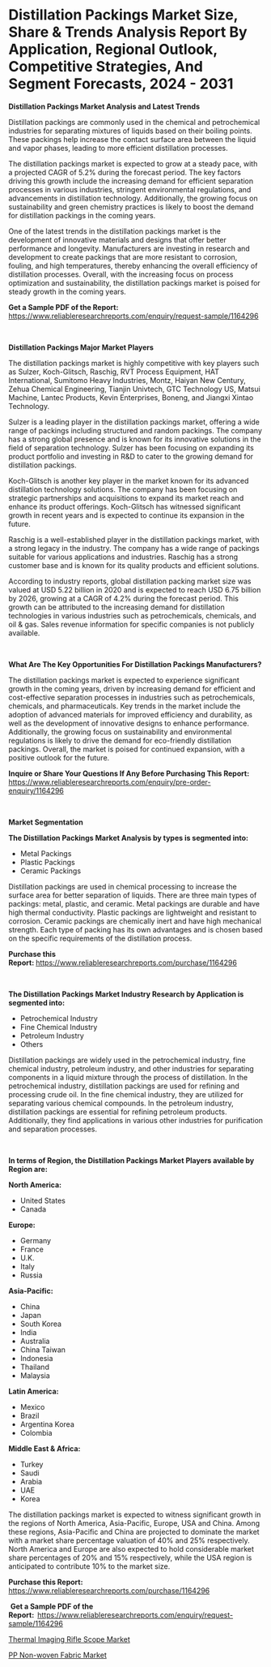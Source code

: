 <p><h1>Distillation Packings Market Size, Share & Trends Analysis Report By Application, Regional Outlook, Competitive Strategies, And Segment Forecasts, 2024 - 2031</h1></p><p><strong>Distillation Packings Market Analysis and Latest Trends</strong></p>
<p><p>Distillation packings are commonly used in the chemical and petrochemical industries for separating mixtures of liquids based on their boiling points. These packings help increase the contact surface area between the liquid and vapor phases, leading to more efficient distillation processes.</p><p>The distillation packings market is expected to grow at a steady pace, with a projected CAGR of 5.2% during the forecast period. The key factors driving this growth include the increasing demand for efficient separation processes in various industries, stringent environmental regulations, and advancements in distillation technology. Additionally, the growing focus on sustainability and green chemistry practices is likely to boost the demand for distillation packings in the coming years.</p><p>One of the latest trends in the distillation packings market is the development of innovative materials and designs that offer better performance and longevity. Manufacturers are investing in research and development to create packings that are more resistant to corrosion, fouling, and high temperatures, thereby enhancing the overall efficiency of distillation processes. Overall, with the increasing focus on process optimization and sustainability, the distillation packings market is poised for steady growth in the coming years.</p></p>
<p><strong>Get a Sample PDF of the Report:&nbsp;</strong> <a href="https://www.reliableresearchreports.com/enquiry/request-sample/1164296">https://www.reliableresearchreports.com/enquiry/request-sample/1164296</a></p>
<p>&nbsp;</p>
<p><strong>Distillation Packings Major Market Players</strong></p>
<p><p>The distillation packings market is highly competitive with key players such as Sulzer, Koch-Glitsch, Raschig, RVT Process Equipment, HAT International, Sumitomo Heavy Industries, Montz, Haiyan New Century, Zehua Chemical Engineering, Tianjin Univtech, GTC Technology US, Matsui Machine, Lantec Products, Kevin Enterprises, Boneng, and Jiangxi Xintao Technology.</p><p>Sulzer is a leading player in the distillation packings market, offering a wide range of packings including structured and random packings. The company has a strong global presence and is known for its innovative solutions in the field of separation technology. Sulzer has been focusing on expanding its product portfolio and investing in R&D to cater to the growing demand for distillation packings.</p><p>Koch-Glitsch is another key player in the market known for its advanced distillation technology solutions. The company has been focusing on strategic partnerships and acquisitions to expand its market reach and enhance its product offerings. Koch-Glitsch has witnessed significant growth in recent years and is expected to continue its expansion in the future.</p><p>Raschig is a well-established player in the distillation packings market, with a strong legacy in the industry. The company has a wide range of packings suitable for various applications and industries. Raschig has a strong customer base and is known for its quality products and efficient solutions.</p><p>According to industry reports, global distillation packing market size was valued at USD 5.22 billion in 2020 and is expected to reach USD 6.75 billion by 2026, growing at a CAGR of 4.2% during the forecast period. This growth can be attributed to the increasing demand for distillation technologies in various industries such as petrochemicals, chemicals, and oil & gas. Sales revenue information for specific companies is not publicly available.</p></p>
<p>&nbsp;</p>
<p><strong>What Are The Key Opportunities For Distillation Packings Manufacturers?</strong></p>
<p><p>The distillation packings market is expected to experience significant growth in the coming years, driven by increasing demand for efficient and cost-effective separation processes in industries such as petrochemicals, chemicals, and pharmaceuticals. Key trends in the market include the adoption of advanced materials for improved efficiency and durability, as well as the development of innovative designs to enhance performance. Additionally, the growing focus on sustainability and environmental regulations is likely to drive the demand for eco-friendly distillation packings. Overall, the market is poised for continued expansion, with a positive outlook for the future.</p></p>
<p><strong>Inquire or Share Your Questions If Any Before Purchasing This Report:</strong> <a href="https://www.reliableresearchreports.com/enquiry/pre-order-enquiry/1164296">https://www.reliableresearchreports.com/enquiry/pre-order-enquiry/1164296</a></p>
<p>&nbsp;</p>
<p><strong>Market Segmentation</strong></p>
<p><strong>The Distillation Packings Market Analysis by types is segmented into:</strong></p>
<p><ul><li>Metal Packings</li><li>Plastic Packings</li><li>Ceramic Packings</li></ul></p>
<p><p>Distillation packings are used in chemical processing to increase the surface area for better separation of liquids. There are three main types of packings: metal, plastic, and ceramic. Metal packings are durable and have high thermal conductivity. Plastic packings are lightweight and resistant to corrosion. Ceramic packings are chemically inert and have high mechanical strength. Each type of packing has its own advantages and is chosen based on the specific requirements of the distillation process.</p></p>
<p><strong>Purchase this Report:&nbsp;</strong><a href="https://www.reliableresearchreports.com/purchase/1164296">https://www.reliableresearchreports.com/purchase/1164296</a></p>
<p>&nbsp;</p>
<p><strong>The Distillation Packings Market Industry Research by Application is segmented into:</strong></p>
<p><ul><li>Petrochemical Industry</li><li>Fine Chemical Industry</li><li>Petroleum Industry</li><li>Others</li></ul></p>
<p><p>Distillation packings are widely used in the petrochemical industry, fine chemical industry, petroleum industry, and other industries for separating components in a liquid mixture through the process of distillation. In the petrochemical industry, distillation packings are used for refining and processing crude oil. In the fine chemical industry, they are utilized for separating various chemical compounds. In the petroleum industry, distillation packings are essential for refining petroleum products. Additionally, they find applications in various other industries for purification and separation processes.</p></p>
<p>&nbsp;</p>
<p><strong>In terms of Region, the Distillation Packings Market Players available by Region are:</strong></p>
<p>
    <p> <strong> North America: </strong>
        <ul>
            <li>United States</li>
            <li>Canada</li>
        </ul>
        </p> 
    <p> <strong> Europe: </strong>
        <ul>
            <li>Germany</li>
            <li>France</li>
            <li>U.K.</li>
            <li>Italy</li>
            <li>Russia</li>
        </ul>
        </p> 
    <p> <strong> Asia-Pacific: </strong>
        <ul>
            <li>China</li>
            <li>Japan</li>
            <li>South Korea</li>
            <li>India</li>
            <li>Australia</li>
            <li>China Taiwan</li>
            <li>Indonesia</li>
            <li>Thailand</li>
            <li>Malaysia</li>
        </ul>
        </p> 
    <p> <strong> Latin America: </strong>
        <ul>
            <li>Mexico</li>
            <li>Brazil</li>
            <li>Argentina Korea</li>
            <li>Colombia</li>
        </ul>
        </p> 
    <p> <strong> Middle East & Africa: </strong>
        <ul>
            <li>Turkey</li>
            <li>Saudi</li>
            <li>Arabia</li>
            <li>UAE</li>
            <li>Korea</li>
        </ul>
    </p>
    </p>
<p><p>The distillation packings market is expected to witness significant growth in the regions of North America, Asia-Pacific, Europe, USA and China. Among these regions, Asia-Pacific and China are projected to dominate the market with a market share percentage valuation of 40% and 25% respectively. North America and Europe are also expected to hold considerable market share percentages of 20% and 15% respectively, while the USA region is anticipated to contribute 10% to the market size.</p></p>
<p><strong>Purchase this Report: </strong><a href="https://www.reliableresearchreports.com/purchase/1164296">https://www.reliableresearchreports.com/purchase/1164296</a></p>
<p>&nbsp;<strong>Get a Sample PDF of the Report:&nbsp;&nbsp;</strong><a href="https://www.reliableresearchreports.com/enquiry/request-sample/1164296">https://www.reliableresearchreports.com/enquiry/request-sample/1164296</a></p>
<p><strong></strong></p>
<p><p><a href="https://meowing-lemming-dd3.notion.site/Thermal-Imaging-Rifle-Scope-Market-Size-Share-Trends-Analysis-Report-By-Application-Regional-Out-b82e26db09c64e14a0cc79c511013727">Thermal Imaging Rifle Scope Market</a></p><p><a href="https://github.com/luckyshygirl/Market-Research-Report-List-3/blob/main/pp-non-woven-fabric-market.md">PP Non-woven Fabric Market</a></p></p>